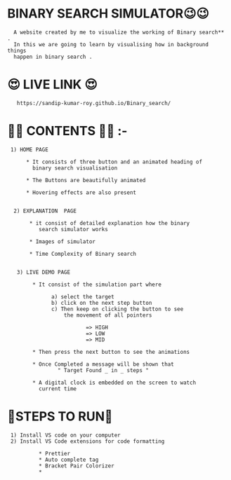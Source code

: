 # BINARY SEARCH SIMULATOR😉😉

      A website created by me to visualize the working of Binary search** .
      In this we are going to learn by visualising how in background things 
      happen in binary search .

# 😍 LIVE LINK 😍

       https://sandip-kumar-roy.github.io/Binary_search/


# 🤠🤠 CONTENTS 🤠🤠 :-

     1) HOME PAGE

          * It consists of three button and an animated heading of 
            binary search visualisation

          * The Buttons are beautifully animated

          * Hovering effects are also present


      2) EXPLANATION  PAGE

           * it consist of detailed explanation how the binary 
              search simulator works
          
           * Images of simulator

           * Time Complexity of Binary search 

   
       3) LIVE DEMO PAGE

            * It consist of the simulation part where 
             
                  a) select the target
                  b) click on the next step button
                  c) Then keep on clicking the button to see
                      the movement of all pointers
                             
                             => HIGH
                             => LOW
                             => MID

            * Then press the next button to see the animations
                
            * Once Completed a message will be shown that
                    " Target Found _ in _ steps "
            
            * A digital clock is embedded on the screen to watch
              current time


# 🤔STEPS TO RUN🤔

     1) Install VS code on your computer
     2) Install VS Code extensions for code formatting
       
              * Prettier
              * Auto complete tag
              * Bracket Pair Colorizer
              *
               
                    
                  
                   

